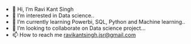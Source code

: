 - 👋 Hi, I’m Ravi Kant Singh 
- 👀 I’m interested in Data science..
- 🌱 I’m currently learning Powerbi, SQL, Python and Machine learning..
- 💞️ I’m looking to collaborate on Data science project...
- 📫 How to reach me ravikantsingh.jsr@gmail.com

<!---
Ravikantsingh-jsr/Ravikantsingh-jsr is a ✨ special ✨ repository because its `README.md` (this file) appears on your GitHub profile.
You can click the Preview link to take a look at your changes.
--->
